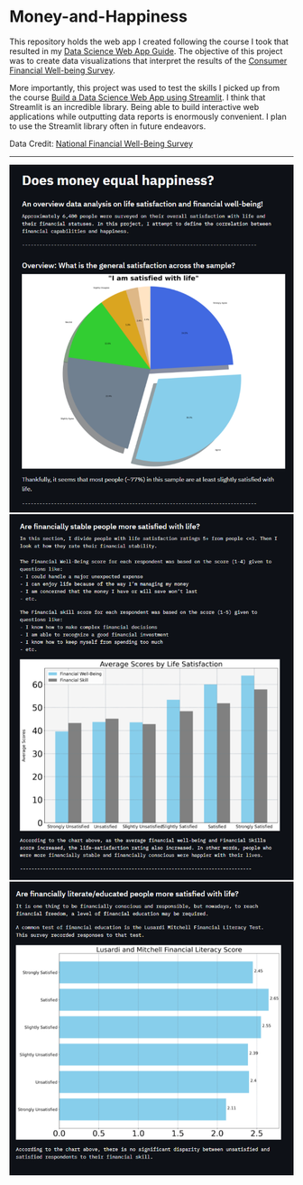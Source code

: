 # Money-and-Happiness

This repository holds the web app I created following the course I took that resulted in my [Data Science Web App Guide](https://github.com/gianmillare/Data-Science-Web-App-Guide). The objective of this project was to create data visualizations that interpret the results of the [Consumer Financial Well-being Survey](https://www.kaggle.com/srolka/consumer-financial-wellbeing-survey). 

More importantly, this project was used to test the skills I picked up from the course [Build a Data Science Web App using Streamlit](https://www.coursera.org/learn/data-science-streamlit-python/home/welcome). I think that Streamlit is an incredible library. Being able to build interactive web applications while outputting data reports is enormously convenient. I plan to use the Streamlit library often in future endeavors.

Data Credit: [National Financial Well-Being Survey](https://www.consumerfinance.gov/data-research/financial-well-being-survey-data/)

<hr>

![](images/1.png)
![](images/2.png)
![](images/4.png)
